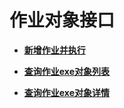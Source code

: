 # 作业对象接口<a name="ZH-CN_TOPIC_0109962603"></a>

-   **[新增作业并执行](新增作业并执行.md)**  

-   **[查询作业exe对象列表](查询作业exe对象列表.md)**  

-   **[查询作业exe对象详情](查询作业exe对象详情.md)**  


